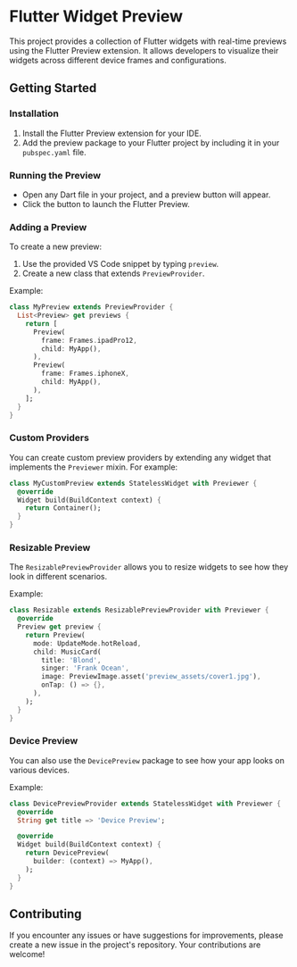 # Flutter Widget Preview

This project provides a collection of Flutter widgets with real-time previews using the Flutter Preview extension. It allows developers to visualize their widgets across different device frames and configurations.

## Getting Started

### Installation

1. Install the Flutter Preview extension for your IDE.
2. Add the preview package to your Flutter project by including it in your `pubspec.yaml` file.

### Running the Preview

- Open any Dart file in your project, and a preview button will appear.
- Click the button to launch the Flutter Preview.

### Adding a Preview

To create a new preview:

1. Use the provided VS Code snippet by typing `preview`.
2. Create a new class that extends `PreviewProvider`.

Example:

```dart
class MyPreview extends PreviewProvider {
  List<Preview> get previews {
    return [
      Preview(
        frame: Frames.ipadPro12,
        child: MyApp(),
      ),
      Preview(
        frame: Frames.iphoneX,
        child: MyApp(),
      ),
    ];
  }
}
```

### Custom Providers

You can create custom preview providers by extending any widget that implements the `Previewer` mixin. For example:

```dart
class MyCustomPreview extends StatelessWidget with Previewer {
  @override
  Widget build(BuildContext context) {
    return Container();
  }
}
```

### Resizable Preview

The `ResizablePreviewProvider` allows you to resize widgets to see how they look in different scenarios. 

Example:

```dart
class Resizable extends ResizablePreviewProvider with Previewer {
  @override
  Preview get preview {
    return Preview(
      mode: UpdateMode.hotReload,
      child: MusicCard(
        title: 'Blond',
        singer: 'Frank Ocean',
        image: PreviewImage.asset('preview_assets/cover1.jpg'),
        onTap: () => {},
      ),
    );
  }
}
```

### Device Preview

You can also use the `DevicePreview` package to see how your app looks on various devices.

Example:

```dart
class DevicePreviewProvider extends StatelessWidget with Previewer {
  @override
  String get title => 'Device Preview';

  @override
  Widget build(BuildContext context) {
    return DevicePreview(
      builder: (context) => MyApp(),
    );
  }
}
```

## Contributing

If you encounter any issues or have suggestions for improvements, please create a new issue in the project's repository. Your contributions are welcome!